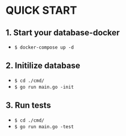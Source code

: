 # QUICK START

## 1. Start your database-docker
 - ``` $ docker-compose up -d ```

## 2. Initilize database
 - ``` $ cd ./cmd/ ```
 - ``` $ go run main.go -init ```

## 3. Run tests
 - ``` $ cd ./cmd/ ```
 - ``` $ go run main.go -test ```
